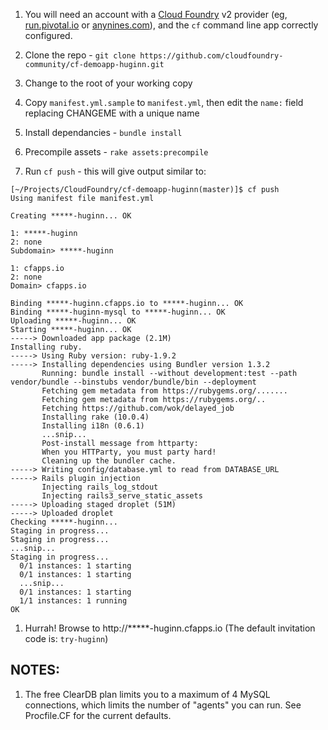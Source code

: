 1. You will need an account with a [Cloud Foundry](http://www.cloudfoundry.com) v2 provider (eg, [run.pivotal.io](http://run.pivotal.io) or [anynines.com](http://anynines.com)), and the `cf` command line app correctly configured.

1. Clone the repo - `git clone https://github.com/cloudfoundry-community/cf-demoapp-huginn.git`

1. Change to the root of your working copy
1. Copy `manifest.yml.sample` to `manifest.yml`, then edit the `name:` field replacing CHANGEME with a unique name
1. Install dependancies - `bundle install`
1. Precompile assets - `rake assets:precompile`
1. Run `cf push` - this will give output similar to:

```
[~/Projects/CloudFoundry/cf-demoapp-huginn(master)]$ cf push
Using manifest file manifest.yml

Creating *****-huginn... OK

1: *****-huginn
2: none
Subdomain> *****-huginn

1: cfapps.io
2: none
Domain> cfapps.io

Binding *****-huginn.cfapps.io to *****-huginn... OK
Binding *****-huginn-mysql to *****-huginn... OK
Uploading *****-huginn... OK
Starting *****-huginn... OK
-----> Downloaded app package (2.1M)
Installing ruby.
-----> Using Ruby version: ruby-1.9.2
-----> Installing dependencies using Bundler version 1.3.2
       Running: bundle install --without development:test --path vendor/bundle --binstubs vendor/bundle/bin --deployment
       Fetching gem metadata from https://rubygems.org/.......
       Fetching gem metadata from https://rubygems.org/..
       Fetching https://github.com/wok/delayed_job
       Installing rake (10.0.4)
       Installing i18n (0.6.1)
       ...snip...
       Post-install message from httparty:
       When you HTTParty, you must party hard!
       Cleaning up the bundler cache.
-----> Writing config/database.yml to read from DATABASE_URL
-----> Rails plugin injection
       Injecting rails_log_stdout
       Injecting rails3_serve_static_assets
-----> Uploading staged droplet (51M)
-----> Uploaded droplet
Checking *****-huginn...
Staging in progress...
Staging in progress...
...snip...
Staging in progress...
  0/1 instances: 1 starting
  0/1 instances: 1 starting
  ...snip...
  0/1 instances: 1 starting
  1/1 instances: 1 running
OK
```
1. Hurrah! Browse to http://*****-huginn.cfapps.io  (The default invitation code is: `try-huginn`)

## NOTES:

1.  The free ClearDB plan limits you to a maximum of 4 MySQL connections, which limits the number of "agents" you can run.  See Procfile.CF for the current defaults.